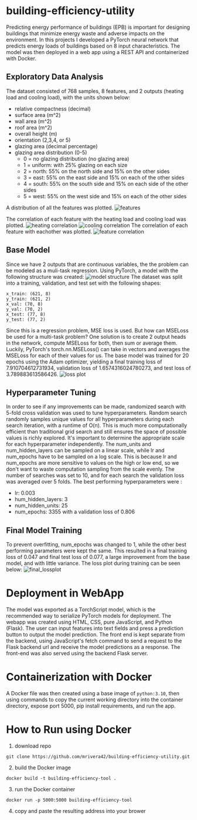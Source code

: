 # building-efficiency-utility

Predicting energy performance of buildings (EPB) is important for designing buildings that minimize energy waste and adverse impacts on the environment.
In this projects I developed a PyTorch neural network that predicts energy loads of buildings based on 8 input characteristics. The model was then deployed in a web app using a REST API and containerized with Docker. 

## Exploratory Data Analysis
The dataset consisted of 768 samples, 8 features, and 2 outputs (heating load and cooling load), with the units shown below:
* relative compactness (decimal) 
* surface area (m^2)
* wall area (m^2)
* roof area (m^2)
* overall height (m)
* orientation (2,3,4, or 5)
* glazing area (decimal percentage)
* glazing area distribution (0-5)
  * 0 = no glazing distribution (no glazing area) 
  * 1 = uniform: with 25% glazing on each size 
  * 2 = north: 55% on the north side and 15% on the other sides 
  * 3 = east: 55% on the east side and 15% on each of the other sides 
  * 4 = south: 55% on the south side and 15% on each side of the other sides 
  * 5 = west: 55% on the west side and 15% on each of the other sides 

A distribution of all the features was plotted. 
![features](./results/features.png)

The correlation of each feature with the heating load and cooling load was plotted. 
![heating correlation](./results/heating_correlation.png)
![cooling correlation](./results/cooling_correlation.png)
The correlation of each feature with eachother was plotted. 
![feature correlation](./results/corr_plot.png)

## Base Model 
Since we have 2 outputs that are continuous variables, the the problem can be modeled as a muli-task regression. Using PyTorch, a model with the following structure
was created: 
![model structure](./results/model_structure.png)
The dataset was split into a training, validation, and test set with the following shapes: 
```
x_train: (621, 8)
y_train: (621, 2)
x_val: (70, 8)
y_val: (70, 2)
x_test: (77, 8)
y_test: (77, 2)
```
Since this is a regression problem, MSE loss is used. But how can MSELoss be used for a multi-task problem? One solution is to create 2 output heads in the network, compute MSELoss for both, then sum or average them. Luckily, PyTorch's torch.nn.MSELoss() can take in vectors and averages the MSELoss for each of their values for us. 
The base model was trained for 20 epochs using the Adam optimizer, yielding a final training loss of 7.910704612731934, validation loss of 1.6574316024780273, and test loss of 3.789883613586426. 
![loss plot](./results/loss_plot.png)

## Hyperparameter Tuning 
In order to see if any improvements can be made, randomized search with 5-fold cross validation was used to tune hyperparameters. Random search randomly samples unique values for all hyperparameters during each search iteration, with a runtime of O(n). This is much more computationally efficient than traditional grid search and still ensures the space of possible values is richly explored. It's important to determine the appropriate scale for each hyperparameter independently. The num_units and num_hidden_layers can be sampled on a linear scale, while lr and num_epochs have to be sampled on a log scale. This is because lr and num_epochs are more sensitive to values on the high or low end, so we don't want to waste computation sampling from the scale evenly. The number of searches was set to 10, and for each search the validation loss was averaged over 5 folds. The best performing hyperparameters were : 
* lr: 0.003
* hum_hidden_layers: 3
* num_hidden_units: 25
* num_epochs: 3355
with a validation loss of 0.806

## Final Model Training 
To prevent overfitting, num_epochs was changed to 1, while the other best performing parameters were kept the same. This resulted in a final training loss of 0.047 and final test loss of 0.077, a large improvement from the base model, and with little variance. The loss plot during training can be seen below: 
![final_lossplot](./results/final_lossplot.png)

# Deployment in WebApp 
The model was exported as a TorchScript model, which is the recommended way to serialize PyTorch models for deployment. The webapp was created using HTML, CSS, pure JavaScript, and Python (Flask). The user can input features into text fields and press a prediction button to output the model prediction. The front end is kept separate from the backend, using JavaScript's fetch command to send a request to the Flask backend url and receive the model predictions as a response. The front-end was also served using the backend Flask server. 

# Containerization with Docker 
A Docker file was then created using a base image of ```python:3.10```, then using commands to copy the current working directory into the container directory, expose port 5000, pip install requirements, and run the app. 


# How to Run using Docker 

1. download repo 
```
git clone https://github.com/mrivera42/building-efficiency-utility.git
```
2. build the Docker image 
```
docker build -t building-efficiency-tool .
```
3. run the Docker container 
```
docker run -p 5000:5000 building-efficiency-tool
```
4. copy and paste the resulting address into your brower 



